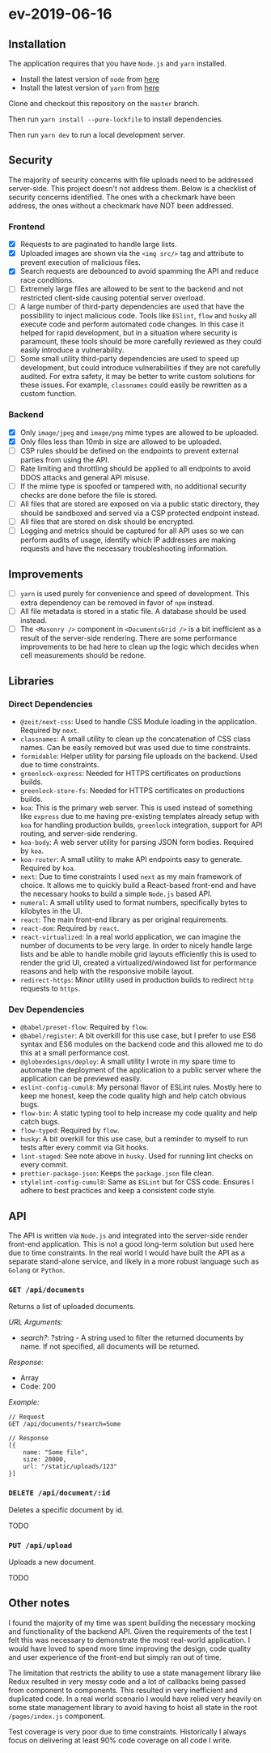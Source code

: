 # ev-2019-06-16

## Installation

The application requires that you have `Node.js` and `yarn` installed.

- Install the latest version of `node` from [here](https://nodejs.org/en/)
- Install the latest version of `yarn` from [here](https://yarnpkg.com/en/docs/install)

Clone and checkout this repository on the `master` branch.

Then run `yarn install --pure-lockfile` to install dependencies.

Then run `yarn dev` to run a local development server.

## Security

The majority of security concerns with file uploads need to be addressed server-side. This project doesn't not address them. Below is a checklist of security concerns identified. The ones with a checkmark have been address, the ones without a checkmark have NOT been addressed.

### Frontend

- [x] Requests to are paginated to handle large lists.
- [x] Uploaded images are shown via the `<img src/>` tag and attribute to prevent execution of malicious files.
- [x] Search requests are debounced to avoid spamming the API and reduce race conditions.
- [ ] Extremely large files are allowed to be sent to the backend and not restricted client-side causing potential server overload.
- [ ] A large number of third-party dependencies are used that have the possibility to inject malicious code. Tools like `ESlint`, `flow` and `husky` all execute code and perform automated code changes. In this case it helped for rapid development, but in a situation where security is paramount, these tools should be more carefully reviewed as they could easily introduce a vulnerability.
- [ ] Some small utility third-party dependencies are used to speed up development, but could introduce vulnerabilities if they are not carefully audited. For extra safety, it may be better to write custom solutions for these issues. For example, `classnames` could easily be rewritten as a custom function.

### Backend

- [x] Only `image/jpeg` and `image/png` mime types are allowed to be uploaded.
- [x] Only files less than 10mb in size are allowed to be uploaded.
- [ ] CSP rules should be defined on the endpoints to prevent external parties from using the API.
- [ ] Rate limiting and throttling should be applied to all endpoints to avoid DDOS attacks and general API misuse.
- [ ] If the mime type is spoofed or tampered with, no additional security checks are done before the file is stored.
- [ ] All files that are stored are exposed on via a public static directory, they should be sandboxed and served via a CSP protected endpoint instead.
- [ ] All files that are stored on disk should be encrypted.
- [ ] Logging and metrics should be captured for all API uses so we can perform audits of usage, identify which IP addresses are making requests and have the necessary troubleshooting information.

## Improvements

- [ ] `yarn` is used purely for convenience and speed of development. This extra dependency can be removed in favor of `npm` instead.
- [ ] All file metadata is stored in a static file. A database should be used instead.
- [ ] The `<Masonry />` component in `<DocumentsGrid />` is a bit inefficient as a result of the server-side rendering. There are some performance improvements to be had here to clean up the logic which decides when cell measurements should be redone.

## Libraries

### Direct Dependencies

- `@zeit/next-css`: Used to handle CSS Module loading in the application. Required by `next`.
- `classnames`: A small utility to clean up the concatenation of CSS class names. Can be easily removed but was used due to time constraints.
- `formidable`: Helper utility for parsing file uploads on the backend. Used due to time constraints.
- `greenlock-express`: Needed for HTTPS certificates on productions builds.
- `greenlock-store-fs`: Needed for HTTPS certificates on productions builds.
- `koa`: This is the primary web server. This is used instead of something like `express` due to me having pre-existing templates already setup with `koa` for handling production builds, `greenlock` integration, support for API routing, and server-side rendering.
- `koa-body`: A web server utility for parsing JSON form bodies. Required by `koa`.
- `koa-router`: A small utility to make API endpoints easy to generate. Required by `koa`.
- `next`: Due to time constraints I used `next` as my main framework of choice. It allows me to quickly build a React-based front-end and have the necessary hooks to build a simple `Node.js` based API.
- `numeral`: A small utility used to format numbers, specifically bytes to kilobytes in the UI.
- `react`: The main front-end library as per original requirements.
- `react-dom`: Required by `react`.
- `react-virtualized`: In a real world application, we can imagine the number of documents to be very large. In order to nicely handle large lists and be able to handle mobile grid layouts efficiently this is used to render the grid UI, created a virtualized/windowed list for performance reasons and help with the responsive mobile layout.
- `redirect-https`: Minor utility used in production builds to redirect `http` requests to `https`.

### Dev Dependencies

- `@babel/preset-flow`: Required by `flow`.
- `@babel/register`: A bit overkill for this use case, but I prefer to use ES6 syntax and ES6 modules on the backend code and this allowed me to do this at a small performance cost.
- `@globexdesigns/deploy`: A small utility I wrote in my spare time to automate the deployment of the application to a public server where the application can be previewed easily.
- `eslint-config-cumul8`: My personal flavor of ESLint rules. Mostly here to keep me honest, keep the code quality high and help catch obvious bugs.
- `flow-bin`: A static typing tool to help increase my code quality and help catch bugs.
- `flow-typed`: Required by `flow`.
- `husky`: A bit overkill for this use case, but a reminder to myself to run tests after every commit via Git hooks.
- `lint-staged`: See note above in `husky`. Used for running lint checks on every commit.
- `prettier-package-json`: Keeps the `package.json` file clean.
- `stylelint-config-cumul8`: Same as `ESLint` but for CSS code. Ensures I adhere to best practices and keep a consistent code style.

## API

The API is written via `Node.js` and integrated into the server-side render front-end application. This is not a good long-term solution but used here due to time constraints. In the real world I would have built the API as a separate stand-alone service, and likely in a more robust language such as `Golang` or `Python`.

### `GET /api/documents`

Returns a list of uploaded documents.

*URL Arguments:*

- *search?*: ?string - A string used to filter the returned documents by name. If not specified, all documents will be returned.

*Response:*

- Array<DocumentType>
- Code: 200

*Example:*

```
// Request
GET /api/documents/?search=Some

// Response
[{
	name: "Some file",
	size: 20000,
	url: "/static/uploads/123"
}]
```

### `DELETE /api/document/:id`

Deletes a specific document by id.

TODO

### `PUT /api/upload`

Uploads a new document.

TODO

## Other notes

I found the majority of my time was spent building the necessary mocking and functionality of the backend API. Given the requirements of the test I felt this was necessary to demonstrate the most real-world application. I would have loved to spend more time improving the design, code quality and user experience of the front-end but simply ran out of time.

The limitation that restricts the ability to use a state management library like Redux resulted in very messy code and a lot of callbacks being passed from component to components. This resulted in very inefficient and duplicated code. In a real world scenario I would have relied very heavily on some state management library to avoid having to hoist all state in the root `/pages/index.js` component.

Test coverage is very poor due to time constraints. Historically I always focus on delivering at least 90% code coverage on all code I write.
